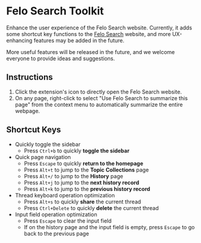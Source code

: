 # Felo Search Toolkit

Enhance the user experience of the Felo Search website. Currently, it adds some shortcut key functions to the [Felo Search](https://felo.ai) website, and more UX-enhancing features may be added in the future.

More useful features will be released in the future, and we welcome everyone to provide ideas and suggestions.

## Instructions

1. Click the extension's icon to directly open the Felo Search website.
2. On any page, right-click to select "Use Felo Search to summarize this page" from the context menu to automatically summarize the entire webpage.

## Shortcut Keys

- Quickly toggle the sidebar
  - Press `Ctrl+b` to quickly **toggle the sidebar**
- Quick page navigation
  - Press `Escape` to quickly **return to the homepage**
  - Press `Alt+t` to jump to the **Topic Collections** page
  - Press `Alt+/` to jump to the **History** page
  - Press `Alt+j` to jump to the **next history record**
  - Press `Alt+k` to jump to the **previous history record**
- Thread keyboard operation optimization
  - Press `Alt+s` to quickly **share** the current thread
  - Press `Ctrl+Delete` to quickly **delete** the current thread
- Input field operation optimization
  - Press `Escape` to clear the input field
  - If on the history page and the input field is empty, press `Escape` to go back to the previous page
